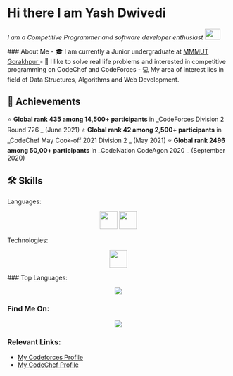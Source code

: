 # Hi there I am Yash Dwivedi
<p>
 <i>
    I am a Competitive Programmer and software developer enthusiast <img src="https://raw.githubusercontent.com/TheDudeThatCode/TheDudeThatCode/master/Assets/Developer.gif" width=35 height=25>
 </i>
</p>
### About Me
- 🎓 I am currently a Junior undergraduate at <a href="http://www.mmmut.ac.in/"> MMMUT Gorakhpur </a>
- 👨‍ I like to solve real life problems and interested in competitive programming on CodeChef and CodeForces
- 💻 My area of interest lies in field of Data Structures, Algorithms and Web Development.

## 🏅 Achievements
⭐ **Global rank 435 among 14,500+ participants** in _CodeForces Division 2 Round 726 _ (June 2021)
⭐ **Global rank 42 among 2,500+ participants** in _CodeChef May Cook-off 2021 Division 2 _ (May 2021)
⭐ **Global rank 2496 among 50,00+ participants** in _CodeNation CodeAgon 2020 _ (September 2020)

## 🛠️ Skills


Languages:

<div align="center">

<code><img height="40" src="https://img.shields.io/badge/c++-%2300599C.svg?&style=for-the-badge&logo=c%2B%2B&logoColor=white" /></code>
<code><img height="40" src="https://img.shields.io/badge/javascript-%2320232a.svg?&style=for-the-badge&logo=javascript&logoColor=%23F7DF1E" /></code>
 
</div>

Technologies:

<div align="center">

<code><img height="40" src="https://img.shields.io/badge/node.js-%234ea94b.svg?&style=for-the-badge&logo=node.js&logoColor=white" /></code>
</div>
  ### Top Languages: 
<p align="center">
  <a href="https://github.com/karthikeysaxena2507">
    <img src="https://github-readme-stats.vercel.app/api/top-langs/?username=yashdwivedi11&hide=html,css,Shell,Mustache,C,Dockerfile&theme=radical&layout=compact" align="center" />
  </a>
</p>

### Find Me On:
<p align="center">
 <a href="https://www.linkedin.com/in/yashdwivedi11/">
   <img src="https://img.icons8.com/fluent/48/000000/linkedin.png" align="center" />
 </a>
 
</p>
 


### Relevant Links:

* [My Codeforces Profile](https://codeforces.com/profile/yashdwivedi)
* [My CodeChef Profile](https://www.codechef.com/users/yashdwivedi)
 
